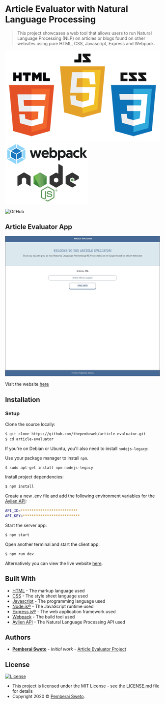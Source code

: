 ﻿# Article Evaluator with Natural Language Processing

> This project showcases a web tool that allows users to run Natural Language Processing (NLP) on articles or blogs found on other websites using pure HTML, CSS, Javascript, Express and Webpack.

![](html-js-css-logo.png)![](node-webpack-logo.png)

![GitHub](https://img.shields.io/github/license/mashape/apistatus.svg)

## Article Evaluator App

![](article-evaluator-app-screenshot.jpg)

Visit the website [here](https://article-evaluator.herokuapp.com/)

## Installation

### Setup

Clone the source locally:

```sh
$ git clone https://github.com/thepembeweb/article-evaluator.git
$ cd article-evaluator
```
If you're on Debian or Ubuntu, you'll also need to install
`nodejs-legacy`:

Use your package manager to install `npm`.

```sh
$ sudo apt-get install npm nodejs-legacy
```

Install project dependencies:

```sh
$ npm install
```

Create a new .env file and add the following environment variables for the [Aylien API](https://docs.aylien.com/textapi/endpoints/#api-endpoints):

```sh
API_ID=**************************
API_KEY=**************************
```

Start the server app:

```sh
$ npm start
```

Open another terminal and start the client app:

```sh
$ npm run dev
```

Alternatively you can view the live website [here](https://article-evaluator.herokuapp.com/).

## Built With

* [HTML](https://en.wikipedia.org/wiki/HTML) - The markup language used
* [CSS](https://en.wikipedia.org/wiki/Cascading_Style_Sheets) - The style sheet language used
* [Javascript](https://en.wikipedia.org/wiki/JavaScript) - The programming language used
* [Node.js®](https://nodejs.org/) - The JavaScript runtime used
* [Express.js®](https://nodejs.org/) - The web application framework used
* [Webpack](https://webpack.js.org/) - The build tool used
* [Aylien API](https://docs.aylien.com/textapi/endpoints/#api-endpoints) - The Natural Language Processing API used

## Authors

* **[Pemberai Sweto](https://github.com/thepembeweb)** - *Initial work* - [Article Evaluator Project](https://github.com/thepembeweb/article-evaluator)

## License

[![License](http://img.shields.io/:license-mit-green.svg?style=flat-square)](http://badges.mit-license.org)

- This project is licensed under the MIT License - see the [LICENSE.md](LICENSE.md) file for details
- Copyright 2020 © [Pemberai Sweto](https://github.com/thepembeweb).





